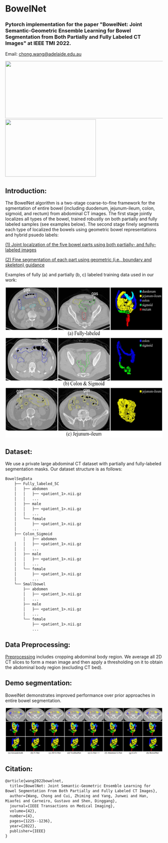 # BowelNet


### Pytorch implementation for the paper "BowelNet: Joint Semantic-Geometric Ensemble Learning for Bowel Segmentation from Both Partially and Fully Labeled CT Images" at IEEE TMI 2022. 
Email: chong.wang@adelaide.edu.au

<img width="523" height="183" src="https://github.com/runningcw/BowelNet/blob/master/bowel_fineseg/arch/pipeline.png"/></dev>
<img width="290" height="183" src="https://github.com/runningcw/BowelNet/blob/master/bowel_fineseg/arch/segmentors.png"/></dev>


## Introduction:

The BowelNet algorithm is a two-stage coarse-to-fine framework for the sgmentation of entire bowel (including duodenum, jejunum-ileum, colon, sigmoid, and rectum) from abdominal CT images. The first stage jointly localizes all types of the bowel, trained robustly on both partially and fully labeled samples (see examples below). The second stage finely segments each type of localized the bowels using geometric bowel representations and hybrid psuedo labels:

[(1) Joint localzation of the five bowel parts using both partially- and fully-labeled images](https://github.com/runningcw/BowelNet/tree/master/bowel_coarseseg)

[(2) Fine segmentation of each part using geometric (i.e., boundary and skeleton) guidance](https://github.com/runningcw/BowelNet/tree/master/bowel_fineseg)


Examples of fully (a) and partially (b, c) labeled training data used in our work: 

<div align=center>
<img width="550" height="480" src="https://github.com/cwangrun/BowelNet/blob/master/bowel_fineseg/arch/data.png"/></dev>
</div>


## Dataset:

We use a private large abdominal CT dataset with partially and fully-labeled segmentation masks. Our dataset structure is as follows:

```
BowelSegData
	├── Fully_labeled_5C
	│	├── abdomen
	│	│   ├── <patient_1>.nii.gz
	│	│   ...
	│	├── male
	│	│   ├── <patient_1>.nii.gz
	│	│   ...
	│	└── female
	│	    ├── <patient_1>.nii.gz
	│	    ...
	├── Colon_Sigmoid
        │	├── abdomen
	│	│   ├── <patient_1>.nii.gz
	│	│   ...
	│	├── male
	│	│   ├── <patient_1>.nii.gz
	│	│   ...
	│	└── female
	│	    ├── <patient_1>.nii.gz
	│	    ...
	└── Smallbowel
	 	├── abdomen
	 	│   ├── <patient_1>.nii.gz
	 	│   ...
	 	├── male
	 	│   ├── <patient_1>.nii.gz
	  	│   ...
	 	└── female
	 	    ├── <patient_1>.nii.gz
	 	    ...
```

## Data Preprocessing:

[Preprocessing](https://github.com/runningcw/BowelNet/blob/master/bowel_coarseseg/preprocessing.py) includes cropping abdominal body region. We average all 2D CT slices to form a mean image and then apply a thresholding on it to obtain the abdominal body region (excluding CT bed).


## Demo segmentation:

BowelNet demonstrates improved performance over prior approaches in entire bowel segmentation.

![image](https://github.com/cwangrun/BowelNet/blob/master/bowel_fineseg/arch/seg_demo.png)


## Citation:
```
@article{wang2022bowelnet,
  title={BowelNet: Joint Semantic-Geometric Ensemble Learning for Bowel Segmentation From Both Partially and Fully Labeled CT Images},
  author={Wang, Chong and Cui, Zhiming and Yang, Junwei and Han, Miaofei and Carneiro, Gustavo and Shen, Dinggang},
  journal={IEEE Transactions on Medical Imaging},
  volume={42},
  number={4},
  pages={1225--1236},
  year={2022},
  publisher={IEEE}
}
```
